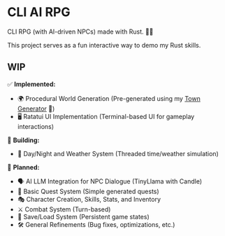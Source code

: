 # CLI AI RPG
CLI RPG (with AI-driven NPCs) made with Rust. 🧙‍♂️

This project serves as a fun interactive way to demo my Rust skills.

## WIP

✅ **Implemented:** 

- 🌍 Procedural World Generation (Pre-generated using my [Town Generator](https://github.com/hexensemble/town-generator) 🏰)
- 🖥️ Ratatui UI Implementation (Terminal-based UI for gameplay interactions)
  
🔧 **Building:**

- 🌙 Day/Night and Weather System (Threaded time/weather simulation)

📌 **Planned:**

- 🗣️ AI LLM Integration for NPC Dialogue (TinyLlama with Candle)
- 📜 Basic Quest System (Simple generated quests)
- 🎭 Character Creation, Skills, Stats, and Inventory
- ⚔️ Combat System (Turn-based)
- 💾 Save/Load System (Persistent game states)
- 🛠️ General Refinements (Bug fixes, optimizations, etc.)
